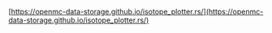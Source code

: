 [https://openmc-data-storage.github.io/isotope_plotter.rs/](https://openmc-data-storage.github.io/isotope_plotter.rs/)

